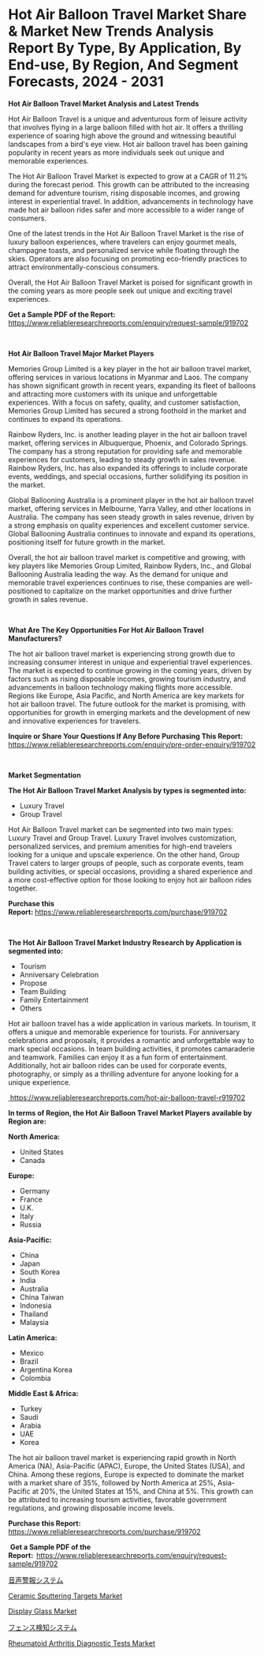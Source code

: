 <p><h1>Hot Air Balloon Travel Market Share & Market New Trends Analysis Report By Type, By Application, By End-use, By Region, And Segment Forecasts, 2024 - 2031</h1></p><p><strong>Hot Air Balloon Travel Market Analysis and Latest Trends</strong></p>
<p><p>Hot Air Balloon Travel is a unique and adventurous form of leisure activity that involves flying in a large balloon filled with hot air. It offers a thrilling experience of soaring high above the ground and witnessing beautiful landscapes from a bird's eye view. Hot air balloon travel has been gaining popularity in recent years as more individuals seek out unique and memorable experiences.</p><p>The Hot Air Balloon Travel Market is expected to grow at a CAGR of 11.2% during the forecast period. This growth can be attributed to the increasing demand for adventure tourism, rising disposable incomes, and growing interest in experiential travel. In addition, advancements in technology have made hot air balloon rides safer and more accessible to a wider range of consumers.</p><p>One of the latest trends in the Hot Air Balloon Travel Market is the rise of luxury balloon experiences, where travelers can enjoy gourmet meals, champagne toasts, and personalized service while floating through the skies. Operators are also focusing on promoting eco-friendly practices to attract environmentally-conscious consumers.</p><p>Overall, the Hot Air Balloon Travel Market is poised for significant growth in the coming years as more people seek out unique and exciting travel experiences.</p></p>
<p><strong>Get a Sample PDF of the Report:&nbsp;</strong> <a href="https://www.reliableresearchreports.com/enquiry/request-sample/919702">https://www.reliableresearchreports.com/enquiry/request-sample/919702</a></p>
<p>&nbsp;</p>
<p><strong>Hot Air Balloon Travel Major Market Players</strong></p>
<p><p>Memories Group Limited is a key player in the hot air balloon travel market, offering services in various locations in Myanmar and Laos. The company has shown significant growth in recent years, expanding its fleet of balloons and attracting more customers with its unique and unforgettable experiences. With a focus on safety, quality, and customer satisfaction, Memories Group Limited has secured a strong foothold in the market and continues to expand its operations.</p><p>Rainbow Ryders, Inc. is another leading player in the hot air balloon travel market, offering services in Albuquerque, Phoenix, and Colorado Springs. The company has a strong reputation for providing safe and memorable experiences for customers, leading to steady growth in sales revenue. Rainbow Ryders, Inc. has also expanded its offerings to include corporate events, weddings, and special occasions, further solidifying its position in the market.</p><p>Global Ballooning Australia is a prominent player in the hot air balloon travel market, offering services in Melbourne, Yarra Valley, and other locations in Australia. The company has seen steady growth in sales revenue, driven by a strong emphasis on quality experiences and excellent customer service. Global Ballooning Australia continues to innovate and expand its operations, positioning itself for future growth in the market.</p><p>Overall, the hot air balloon travel market is competitive and growing, with key players like Memories Group Limited, Rainbow Ryders, Inc., and Global Ballooning Australia leading the way. As the demand for unique and memorable travel experiences continues to rise, these companies are well-positioned to capitalize on the market opportunities and drive further growth in sales revenue.</p></p>
<p>&nbsp;</p>
<p><strong>What Are The Key Opportunities For Hot Air Balloon Travel Manufacturers?</strong></p>
<p><p>The hot air balloon travel market is experiencing strong growth due to increasing consumer interest in unique and experiential travel experiences. The market is expected to continue growing in the coming years, driven by factors such as rising disposable incomes, growing tourism industry, and advancements in balloon technology making flights more accessible. Regions like Europe, Asia Pacific, and North America are key markets for hot air balloon travel. The future outlook for the market is promising, with opportunities for growth in emerging markets and the development of new and innovative experiences for travelers.</p></p>
<p><strong>Inquire or Share Your Questions If Any Before Purchasing This Report:</strong> <a href="https://www.reliableresearchreports.com/enquiry/pre-order-enquiry/919702">https://www.reliableresearchreports.com/enquiry/pre-order-enquiry/919702</a></p>
<p>&nbsp;</p>
<p><strong>Market Segmentation</strong></p>
<p><strong>The Hot Air Balloon Travel Market Analysis by types is segmented into:</strong></p>
<p><ul><li>Luxury Travel</li><li>Group Travel</li></ul></p>
<p><p>Hot Air Balloon Travel market can be segmented into two main types: Luxury Travel and Group Travel. Luxury Travel involves customization, personalized services, and premium amenities for high-end travelers looking for a unique and upscale experience. On the other hand, Group Travel caters to larger groups of people, such as corporate events, team building activities, or special occasions, providing a shared experience and a more cost-effective option for those looking to enjoy hot air balloon rides together.</p></p>
<p><strong>Purchase this Report:&nbsp;</strong><a href="https://www.reliableresearchreports.com/purchase/919702">https://www.reliableresearchreports.com/purchase/919702</a></p>
<p>&nbsp;</p>
<p><strong>The Hot Air Balloon Travel Market Industry Research by Application is segmented into:</strong></p>
<p><ul><li>Tourism</li><li>Anniversary Celebration</li><li>Propose</li><li>Team Building</li><li>Family Entertainment</li><li>Others</li></ul></p>
<p><p>Hot air balloon travel has a wide application in various markets. In tourism, it offers a unique and memorable experience for tourists. For anniversary celebrations and proposals, it provides a romantic and unforgettable way to mark special occasions. In team building activities, it promotes camaraderie and teamwork. Families can enjoy it as a fun form of entertainment. Additionally, hot air balloon rides can be used for corporate events, photography, or simply as a thrilling adventure for anyone looking for a unique experience.</p></p>
<p><a href="https://www.reliableresearchreports.com/hot-air-balloon-travel-r919702">&nbsp;https://www.reliableresearchreports.com/hot-air-balloon-travel-r919702</a></p>
<p><strong>In terms of Region, the Hot Air Balloon Travel Market Players available by Region are:</strong></p>
<p>
    <p> <strong> North America: </strong>
        <ul>
            <li>United States</li>
            <li>Canada</li>
        </ul>
        </p> 
    <p> <strong> Europe: </strong>
        <ul>
            <li>Germany</li>
            <li>France</li>
            <li>U.K.</li>
            <li>Italy</li>
            <li>Russia</li>
        </ul>
        </p> 
    <p> <strong> Asia-Pacific: </strong>
        <ul>
            <li>China</li>
            <li>Japan</li>
            <li>South Korea</li>
            <li>India</li>
            <li>Australia</li>
            <li>China Taiwan</li>
            <li>Indonesia</li>
            <li>Thailand</li>
            <li>Malaysia</li>
        </ul>
        </p> 
    <p> <strong> Latin America: </strong>
        <ul>
            <li>Mexico</li>
            <li>Brazil</li>
            <li>Argentina Korea</li>
            <li>Colombia</li>
        </ul>
        </p> 
    <p> <strong> Middle East & Africa: </strong>
        <ul>
            <li>Turkey</li>
            <li>Saudi</li>
            <li>Arabia</li>
            <li>UAE</li>
            <li>Korea</li>
        </ul>
    </p>
    </p>
<p><p>The hot air balloon travel market is experiencing rapid growth in North America (NA), Asia-Pacific (APAC), Europe, the United States (USA), and China. Among these regions, Europe is expected to dominate the market with a market share of 35%, followed by North America at 25%, Asia-Pacific at 20%, the United States at 15%, and China at 5%. This growth can be attributed to increasing tourism activities, favorable government regulations, and growing disposable income levels.</p></p>
<p><strong>Purchase this Report: </strong><a href="https://www.reliableresearchreports.com/purchase/919702">https://www.reliableresearchreports.com/purchase/919702</a></p>
<p>&nbsp;<strong>Get a Sample PDF of the Report:&nbsp;&nbsp;</strong><a href="https://www.reliableresearchreports.com/enquiry/request-sample/919702">https://www.reliableresearchreports.com/enquiry/request-sample/919702</a></p>
<p><strong></strong></p>
<p><p><a href="https://github.com/hwbcz413288296/Market-Research-Report-List-2/blob/main/508383553642.md">音声警報システム</a></p><p><a href="https://www.linkedin.com/pulse/ceramic-sputtering-targets-market-size-trends-complete-industry-p6dqc?trackingId=FIKM8MbylERDh5VLk2pP7Q%3D%3D">Ceramic Sputtering Targets Market</a></p><p><a href="https://www.linkedin.com/pulse/display-glass-market-research-report-its-history-forecast-2024-wesdc?trackingId=o4OxeA5tz65h2%2FQEqaFNSg%3D%3D">Display Glass Market</a></p><p><a href="https://github.com/JacksonWiza1924/Market-Research-Report-List-1/blob/main/954508553643.md">フェンス検知システム</a></p><p><a href="https://github.com/Sherrillcrooksxa8i18ucf2m/Market-Research-Report-List-2/blob/main/rheumatoid-arthritis-diagnostic-tests-market.md">Rheumatoid Arthritis Diagnostic Tests Market</a></p></p>